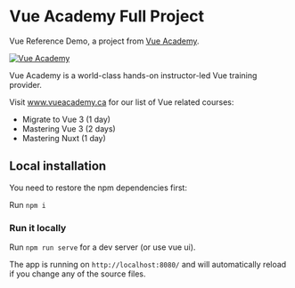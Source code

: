 # Vue Academy Full Project

Vue Reference Demo, a project from <a href="https://vue.ac" target="_blank">Vue Academy</a>.

[![Vue Academy](https://www.vueacademy.ca/images/classroom.jpeg "Vue Academy")](https://www.vueacademy.ca)

Vue Academy is a world-class hands-on instructor-led Vue training provider.

Visit www.vueacademy.ca for our list of Vue related courses:
* Migrate to Vue 3 (1 day)
* Mastering Vue 3 (2 days)
* Mastering Nuxt (1 day)


## Local installation

You need to restore the npm dependencies first:

Run `npm i`

### Run it locally

Run `npm run serve` for a dev server (or use vue ui).

The app is running on `http://localhost:8080/` and will automatically reload if you change any of the source files.